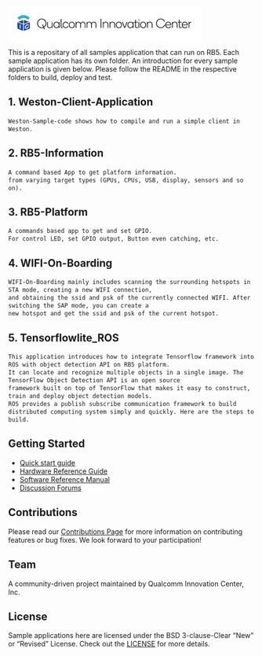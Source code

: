 ![Qualcomm Innovation Center, Inc.](Docs/images/logo-quic-on@h68.png)

This is a repositary of all samples application that can run on RB5. Each sample application has its own folder. An introduction for every sample application is given below. Please follow the README in the respective folders to build, deploy and test. 



## 1. Weston-Client-Application
```
Weston-Sample-code shows how to compile and run a simple client in Weston.
```


## 2. RB5-Information
```
A command based App to get platform information.
from varying target types (GPUs, CPUs, USB, display, sensors and so on).
```

## 3. RB5-Platform
```
A commands based app to get and set GPIO.
For control LED, set GPIO output, Button even catching, etc.
```

## 4. WIFI-On-Boarding
```
WIFI-On-Boarding mainly includes scanning the surrounding hotspots in STA mode, creating a new WIFI connection,
and obtaining the ssid and psk of the currently connected WIFI. After switching the SAP mode, you can create a
new hotspot and get the ssid and psk of the current hotspot.
```

## 5. Tensorflowlite_ROS
```
This application introduces how to integrate Tensorflow framework into ROS with object detection API on RB5 platform.
It can locate and recognize multiple objects in a single image. The TensorFlow Object Detection API is an open source
framework built on top of TensorFlow that makes it easy to construct, train and deploy object detection models.
ROS provides a publish subscribe communication framework to build distributed computing system simply and quickly. Here are the steps to build.
```

## Getting Started
* [Quick start guide](https://developer.qualcomm.com/qualcomm-robotics-rb5-kit/quick-start-guide)
* [Hardware Reference Guide](https://developer.qualcomm.com/qualcomm-robotics-rb5-kit/hardware-reference-guide)
* [Software Reference Manual](https://developer.qualcomm.com/qualcomm-robotics-rb5-kit/software-reference-manual)
* [Discussion Forums](https://developer.qualcomm.com/forum/qdn-forums/hardware/qualcomm-robotics-rb5-development-kit/67886)

## Contributions
Please read our [Contributions Page](CONTRIBUTING.md) for more information on contributing features or bug fixes. We look forward to your participation!

## Team
A community-driven project maintained by Qualcomm Innovation Center, Inc.

## License
Sample applications here are licensed under the BSD 3-clause-Clear “New” or “Revised” License. Check out the [LICENSE](LICENSE) for more details.
